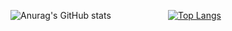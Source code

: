 <div class="row" style="display: flex;">
<div class="col" style="float: right; flex: 1;">

![Anurag's GitHub stats](https://github-readme-stats.vercel.app/api?username=Googleok&theme=tokyonight&show_icons=true)

</div>

<div style="float: right; flex: 1;">

[![Top Langs](https://github-readme-stats.vercel.app/api/top-langs/?username=Googleok&layout=compact&theme=tokyonight)](https://github.com/anuraghazra/github-readme-stats)


</div>
</div>



